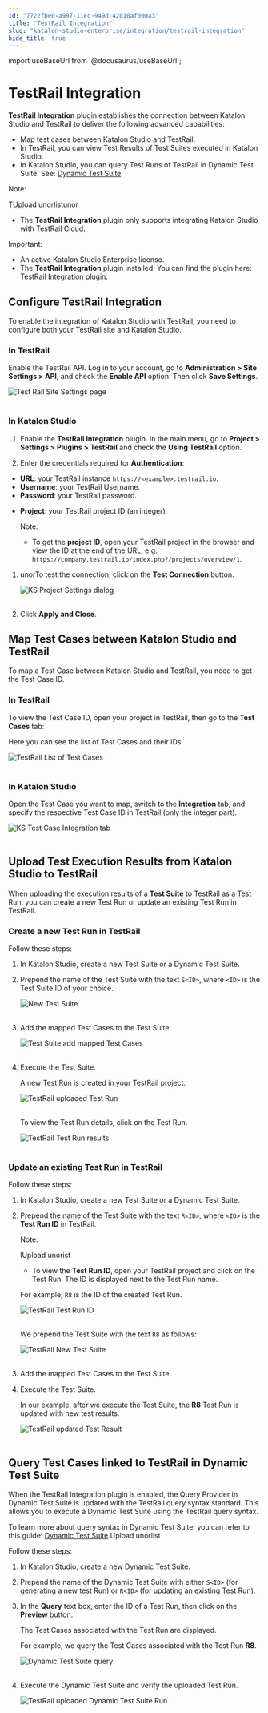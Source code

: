 ```yaml
---
id: "7722fbe0-a997-11ec-949d-42010af000a3"
title: "TestRail Integration"
slug: "katalon-studio-enterprise/integration/testrail-integration"
hide_title: true
---
```

import useBaseUrl from '@docusaurus/useBaseUrl';


# <a id="id" class="anchor_top_offset"/><a id="ariaid-title1" class="anchor_top_offset"/>TestRail Integration

<p xmlns="http://www.w3.org/1999/xhtml" className="p">   <strong className="ph b">TestRail Integration</strong> plugin establishes the   connection between Katalon Studio and TestRail to deliver the   following advanced capabilities:</p> 
<ul xmlns="http://www.w3.org/1999/xhtml" className="ul"><li className="li">Map test cases between Katalon Studio and TestRail.</li><li className="li">In TestRail, you can view Test Results of Test Suites executed     in Katalon Studio.</li><li className="li">In Katalon Studio, you can query Test Runs of TestRail in     Dynamic Test Suite. See: <a className="xref j-external-link" href="https://docs.katalon.com/katalon-studio/docs/dynamic-test-suite-ks.html#create-a-dynamic-test-suite" target="_blank">Dynamic       Test Suite</a>.</li></ul> 
<div xmlns="http://www.w3.org/1999/xhtml" className="note note note_note"><span className="note__title">Note:</span> 
  <p className="p">TUpload unorlistunor</p><div className="p"><ul className="ul"><li className="li"><p className="p">The <strong className="ph b">TestRail Integration</strong> plugin only supports
          integrating Katalon Studio with TestRail Cloud.</p></li></ul></div>
</div>
<div xmlns="http://www.w3.org/1999/xhtml" className="note important note_important"><span className="note__title">Important:</span> 
  <ul className="ul"><li className="li">An active Katalon Studio Enterprise license.</li><li className="li">The <strong className="ph b">TestRail Integration</strong> plugin installed. You
      can find the plugin here: <a className="xref j-external-link" href="https://store.katalon.com/product/13/TestRail-Integration" target="_blank">TestRail
        Integration plugin</a>.</li></ul>
</div>
    

## <a id="id_1" class="anchor_top_offset"/>Configure TestRail Integration

    
      
<p xmlns="http://www.w3.org/1999/xhtml" className="p">To enable the integration of Katalon Studio with TestRail, you   need to configure both your TestRail site and Katalon Studio.</p> 
    
          
      

### <a id="id_2" class="anchor_top_offset"/>In TestRail

      
        
<p xmlns="http://www.w3.org/1999/xhtml" className="p">Enable the TestRail API. Log in to your account, go to   <strong className="ph b">Administration &gt; Site Settings &gt; API</strong>, and   check the <strong className="ph b">Enable API</strong> option. Then click   <strong className="ph b">Save Settings</strong>.</p> 
        
<p xmlns="http://www.w3.org/1999/xhtml" className="p">   <img className="image" src={useBaseUrl("https://github.com/katalon-studio/docs-images/raw/master/katalon-studio/docs/testrail-integration/TR-ENABLE-API.png")} alt="Test Rail Site Settings page" /><br /><br /> </p> 
      
    

### <a id="id_3" class="anchor_top_offset"/>In Katalon Studio

<ol xmlns="http://www.w3.org/1999/xhtml" className="ol"><li className="li">     <p className="p">Enable the <strong className="ph b">TestRail Integration</strong> plugin. In the main menu, go to <strong className="ph b">Project &gt; Settings &gt; Plugins &gt; TestRail</strong> and check the <strong className="ph b">Using TestRail</strong> option.</p>   </li><li className="li">     <p className="p">Enter the credentials required for <strong className="ph b">Authentication</strong>:</p>   </li></ol> 
<ul xmlns="http://www.w3.org/1999/xhtml" className="ul"><li className="li"> <strong className="ph b">URL</strong>: your TestRail instance <code className="ph codeph">https://&lt;example&gt;.testrail.io</code>.</li><li className="li"> <strong className="ph b">Username</strong>: your TestRail Username.</li><li className="li"> <strong className="ph b">Password</strong>: your TestRail password.</li><li className="li">     <p className="p"> <strong className="ph b">Project</strong>: your TestRail project ID (an integer).</p>     <div className="note note note_note"><span className="note__title">Note:</span>        <p className="p" /><div className="p"><ul className="ul"><li className="li"><p className="p">To get the <strong className="ph b">project ID</strong>, open your TestRail project in the browser and view the ID at the end of the URL, e.g. <code className="ph codeph">https://company.testrail.io/index.php?/projects/overview/1</code>.</p></li></ul></div>     </div>   </li></ul> 
<ol xmlns="http://www.w3.org/1999/xhtml" className="ol"><li className="li">     <p className="p">unorTo test the connection, click on the <strong className="ph b">Test Connection</strong> button.</p>     <p className="p"> <img className="image" src={useBaseUrl("https://github.com/katalon-studio/docs-images/raw/master/katalon-studio/docs/testrail-integration/KS-TESTRAIL-Enable-testrail.png")} alt="KS Project Settings dialog" /><br /><br />     </p>   </li><li className="li">     <p className="p">Click <strong className="ph b">Apply and Close</strong>.</p>   </li></ol> 
    

## <a id="id_4" class="anchor_top_offset"/>Map Test Cases between Katalon Studio and TestRail

    
      
<p xmlns="http://www.w3.org/1999/xhtml" className="p">To map a Test Case between Katalon Studio and TestRail, you need   to get the Test Case ID.</p> 
    
          
      

### <a id="id_5" class="anchor_top_offset"/>In TestRail

      
        
<p xmlns="http://www.w3.org/1999/xhtml" className="p">To view the Test Case ID, open your project in TestRail, then go   to the <strong className="ph b">Test Cases</strong> tab:</p> 
        
<p xmlns="http://www.w3.org/1999/xhtml" className="p">Here you can see the list of Test Cases and their IDs.</p> 
        
<p xmlns="http://www.w3.org/1999/xhtml" className="p">   <img className="image" src={useBaseUrl("https://github.com/katalon-studio/docs-images/raw/master/katalon-studio/docs/testrail-integration/KS-TestRail-Test-Case-list.png")} alt="TestRail List of Test Cases" /><br /><br /> </p> 
      
    
      

### <a id="id_6" class="anchor_top_offset"/>In Katalon Studio

      
        
<p xmlns="http://www.w3.org/1999/xhtml" className="p">Open the Test Case you want to map, switch to the   <strong className="ph b">Integration</strong> tab, and specify the respective Test   Case ID in TestRail (only the integer part).</p> 
        
<p xmlns="http://www.w3.org/1999/xhtml" className="p">   <img className="image" src={useBaseUrl("https://github.com/katalon-studio/docs-images/raw/master/katalon-studio/docs/testrail-integration/KS-TestRail-Integration-tab.png")} alt="KS Test Case Integration tab" /><br /><br /> </p> 
      
    
    

## <a id="id_7" class="anchor_top_offset"/>Upload Test Execution Results from Katalon Studio to         TestRail

    
      
<p xmlns="http://www.w3.org/1999/xhtml" className="p">When uploading the execution results of a <strong className="ph b">Test     Suite</strong> to TestRail as a Test Run, you can create a new Test   Run or update an existing Test Run in TestRail.</p> 
    
          
      

### <a id="id_8" class="anchor_top_offset"/>Create a new Test Run in TestRail

      
        
<p xmlns="http://www.w3.org/1999/xhtml" className="p">Follow these steps:</p> 
        
<ol xmlns="http://www.w3.org/1999/xhtml" className="ol">   <li className="li">     <p className="p">In Katalon Studio, create a new Test Suite or a Dynamic Test       Suite.</p>   </li>   <li className="li">     <p className="p">Prepend the name of the Test Suite with the text       <code className="ph codeph">S&lt;ID&gt;</code>, where <code className="ph codeph">&lt;ID&gt;</code> is the Test       Suite ID of your choice.</p>     <p className="p">       <img className="image" src={useBaseUrl("https://github.com/katalon-studio/docs-images/raw/master/katalon-studio/docs/testrail-integration/KS-New-Test-Suite.png")} alt="New Test Suite" /><br /><br />     </p>   </li>   <li className="li">     <p className="p">Add the mapped Test Cases to the Test Suite.</p>     <p className="p">       <img className="image" src={useBaseUrl("https://github.com/katalon-studio/docs-images/raw/master/katalon-studio/docs/testrail-integration/KS-Add-mapped-Test-Cases.png")} alt="Test Suite add mapped Test Cases" /><br /><br />     </p>   </li>   <li className="li">     <p className="p">Execute the Test Suite.</p>     <p className="p">A new Test Run is created in your TestRail project.</p>     <p className="p">       <img className="image" src={useBaseUrl("https://github.com/katalon-studio/docs-images/raw/master/katalon-studio/docs/testrail-integration/KS-TestRail-Test-Run.png")} alt="TestRail uploaded Test Run" /><br /><br />     </p>     <p className="p">To view the Test Run details, click on the Test Run.</p>     <p className="p">       <img className="image" src={useBaseUrl("https://github.com/katalon-studio/docs-images/raw/master/katalon-studio/docs/testrail-integration/KS-TestRail-Test-Run-details.png")} alt="TestRail Test Run results" /><br /><br />     </p>   </li> </ol> 
      
    

### <a id="id_9" class="anchor_top_offset"/>Update an existing Test Run in TestRail

<p xmlns="http://www.w3.org/1999/xhtml" className="p">Follow these steps:</p> 
<ol xmlns="http://www.w3.org/1999/xhtml" className="ol"><li className="li">     <p className="p">In Katalon Studio, create a new Test Suite or a Dynamic Test       Suite.</p>   </li><li className="li">     <p className="p">Prepend the name of the Test Suite with the text       <code className="ph codeph">R&lt;ID&gt;</code>, where <code className="ph codeph">&lt;ID&gt;</code> is the       <strong className="ph b">Test Run ID</strong> in TestRail.</p>     <div className="note note note_note"><span className="note__title">Note:</span>        <p className="p" /><div className="p">lUpload unorist<ul className="ul"><li className="li"><p className="p">To view the <strong className="ph b">Test Run ID</strong>, open your TestRail               project and click on the Test Run. The ID is displayed next to the               Test Run name.</p></li></ul></div>     </div>     <p className="p">For example, <code className="ph codeph">R8</code> is the ID of the created Test       Run.</p>     <p className="p">       <img className="image" src={useBaseUrl("https://github.com/katalon-studio/docs-images/raw/master/katalon-studio/docs/testrail-integration/KS-TestRail-Test-Run-ID.png")} alt="TestRail Test Run ID" /><br /><br />     </p>     <p className="p">We prepend the Test Suite with the text <code className="ph codeph">R8</code> as       follows:</p>     <p className="p">       <img className="image" src={useBaseUrl("https://github.com/katalon-studio/docs-images/raw/master/katalon-studio/docs/testrail-integration/KS-New-Test-Suite-update.png")} alt="TestRail New Test Suite" /><br /><br />     </p>   </li><li className="li">     <p className="p">Add the mapped Test Cases to the Test Suite.</p>   </li><li className="li">     <p className="p">Execute the Test Suite.</p>     <p className="p">In our example, after we execute the Test Suite, the       <strong className="ph b">R8</strong> Test Run is updated with new test results.</p>     <p className="p">       <img className="image" src={useBaseUrl("https://github.com/katalon-studio/docs-images/raw/master/katalon-studio/docs/testrail-integration/KS-TestRail-Test-Result-Updated.png")} alt="TestRail updated Test Result" /><br /><br />     </p>   </li></ol> 

## <a id="id_10" class="anchor_top_offset"/>Query Test Cases linked to TestRail in Dynamic Test Suite

<p xmlns="http://www.w3.org/1999/xhtml" className="p">When the TestRail Integration plugin is enabled, the Query   Provider in Dynamic Test Suite is updated with the TestRail query   syntax standard. This allows you to execute a Dynamic Test Suite   using the TestRail query syntax. </p> 
<p xmlns="http://www.w3.org/1999/xhtml" className="p">To learn more about query syntax in Dynamic Test Suite, you can   refer to this guide: <a className="xref j-external-link" href="https://docs.katalon.com/katalon-studio/docs/create-test-suite.html#dynamic-test-suite-dynamic-test-cases-list" target="_blank">Dynamic     Test Suite</a>.Upload unorlist</p> 
<p xmlns="http://www.w3.org/1999/xhtml" className="p">Follow these steps:</p> 
<ol xmlns="http://www.w3.org/1999/xhtml" className="ol"><li className="li">     <p className="p">In Katalon Studio, create a new Dynamic Test Suite.</p>   </li><li className="li">     <p className="p">Prepend the name of the Dynamic Test Suite with either       <code className="ph codeph">S&lt;ID&gt;</code> (for generating a new test Run) or       <code className="ph codeph">R&lt;ID&gt;</code> (for updating an existing Test Run).</p>   </li><li className="li">     <p className="p">In the <strong className="ph b">Query</strong> text box, enter the ID of a Test       Run, then click on the <strong className="ph b">Preview</strong> button.</p>     <p className="p">The Test Cases associated with the Test Run are displayed.</p>     <p className="p">For example, we query the Test Cases associated with the Test       Run <strong className="ph b">R8</strong>.</p>     <p className="p">       <img className="image" src={useBaseUrl("https://github.com/katalon-studio/docs-images/raw/master/katalon-studio/docs/testrail-integration/KS-Dynamic-Test-Suite.png")} alt="Dynamic Test Suite query" /><br /><br />     </p>   </li><li className="li">     <p className="p">Execute the Dynamic Test Suite and verify the uploaded Test       Run.</p>     <p className="p">       <img className="image" src={useBaseUrl("https://github.com/katalon-studio/docs-images/raw/master/katalon-studio/docs/testrail-integration/KS-Dynamic-Test-Suite-Test-Run.png")} alt="TestRail uploaded Dynamic Test Suite Run" /><br /><br />     </p>   </li></ol> 
